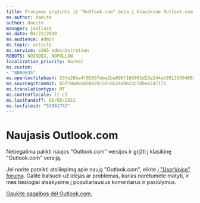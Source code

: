 ```yaml
---
title: Prašymas grąžinti iš "Outlook.com" beta į klasikinę Outlook.com
ms.author: daeite
author: daeite
manager: joallard
ms.date: 04/21/2020
ms.audience: Admin
ms.topic: article
ms.service: o365-administration
ROBOTS: NOINDEX, NOFOLLOW
localization_priority: Normal
ms.custom:
- "8000035"
ms.openlocfilehash: 53fe28be4f02087eba1ba096f165801d23e244ab95135564801f6e9dec231c9c
ms.sourcegitcommit: b5f7da89a650d2915dc652449623c78be6247175
ms.translationtype: MT
ms.contentlocale: lt-LT
ms.lasthandoff: 08/05/2021
ms.locfileid: "53961743"
---
```

# <a name="the-new-outlookcom"></a>Naujasis Outlook.com

Nebegalima palikti naujos "Outlook.com" versijos ir grįžti į klasikinę "Outlook.com" versiją.

Jei norite pateikti atsiliepimą apie naują "Outlook.com", eikite į ["UserVoice" forumą](https://go.microsoft.com/fwlink/p/?linkid=851599). Galite balsuoti už idėjas ar problemas, kurias norėtumėte matyti, ir mes tiesiogiai atsakysime į populiariausius komentarus ir pasiūlymus.

[Gaukite pagalbos dėl Outlook.com.](https://support.office.com/article/40676ad0-c831-45ac-a023-5be633be798d?wt.mc_id=Office_Outlook_com_Alchemy)